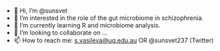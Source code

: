 - 👋 Hi, I’m @sunsvet
- 👀 I’m interested in the role of the gut microbiome in schizophrenia. 
- 🌱 I’m currently learning R and microbiome analysis. 
- 💞️ I’m looking to collaborate on ...
- 📫 How to reach me: s.vasileva@uq.edu.au OR @sunsvet237 (Twitter)

<!---
sunsvet/sunsvet is a ✨ special ✨ repository because its `README.md` (this file) appears on your GitHub profile.
You can click the Preview link to take a look at your changes.
--->
